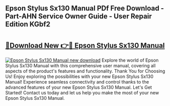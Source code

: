 ## Epson Stylus Sx130 Manual PDf Free Download - Part-AHN Service Owner Guide - User Repair Edition KGbf2

# <h2><a href="http://cf25288.oget.top/?id=Epson+Stylus+Sx130+Manual">🔗Download New 👉🔴 Epson Stylus Sx130 Manual</a></h2>

[![Epson Stylus Sx130 Manual new download](https://i.imgur.com/5g1atiW.png)](http://cf25288.oget.top/?id=Epson+Stylus+Sx130+Manual)
Explore the world of Epson Stylus Sx130 Manual with this comprehensive user manual, covering all aspects of the product's features and functionality. Thank You for Choosing Us! Enjoy exploring the possibilities with your new Epson Stylus Sx130 Manual! Experience seamless connectivity and control thanks to the advanced features of your new Epson Stylus Sx130 Manual. Let's Get Started! Contact us today and let us help you make the most of your new Epson Stylus Sx130 Manual.
